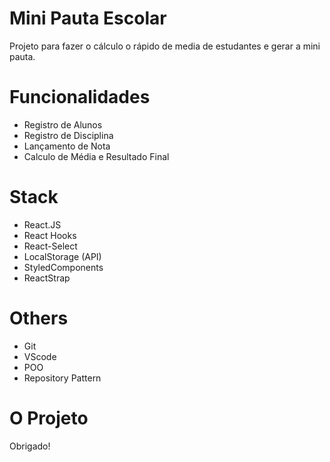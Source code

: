 # Mini Pauta Escolar

Projeto para fazer o cálculo o rápido de media de estudantes e gerar a mini pauta.

# Funcionalidades

- Registro de Alunos
- Registro de Disciplina
- Lançamento de Nota
- Calculo de Média e Resultado Final

# Stack

- React.JS
- React Hooks
- React-Select
- LocalStorage (API)
- StyledComponents
- ReactStrap

# Others

- Git
- VScode
- POO
- Repository Pattern

# O Projeto

Obrigado!
